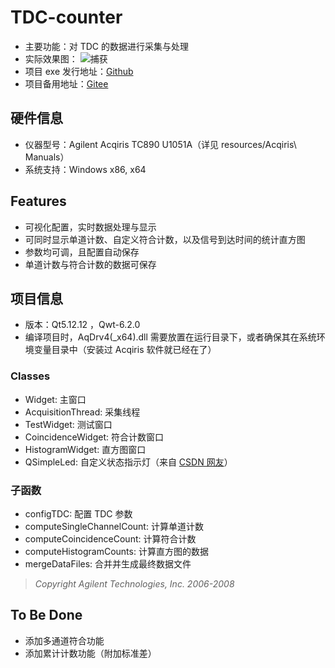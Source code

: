 # TDC-counter
* 主要功能：对 TDC 的数据进行采集与处理
* 实际效果图：
![捕获](https://user-images.githubusercontent.com/44578389/166425249-36da424d-c8e9-4022-8d07-3bf5dcd86e99.PNG)
* 项目 exe 发行地址：[Github](https://github.com/WhiteChimney/TDC-counter/releases)
* 项目备用地址：[Gitee](https://gitee.com/white8chimney/TDC-counter)

## 硬件信息
* 仪器型号：Agilent Acqiris TC890 U1051A（详见 resources/Acqiris\ Manuals）
* 系统支持：Windows x86, x64

## Features
* 可视化配置，实时数据处理与显示
* 可同时显示单道计数、自定义符合计数，以及信号到达时间的统计直方图
* 参数均可调，且配置自动保存
* 单道计数与符合计数的数据可保存

## 项目信息
* 版本：Qt5.12.12 ，Qwt-6.2.0
* 编译项目时，AqDrv4(_x64).dll 需要放置在运行目录下，或者确保其在系统环境变量目录中（安装过 Acqiris 软件就已经在了）

### Classes
* Widget: 主窗口
* AcquisitionThread: 采集线程
* TestWidget: 测试窗口
* CoincidenceWidget: 符合计数窗口
* HistogramWidget: 直方图窗口
* QSimpleLed: 自定义状态指示灯（来自 [CSDN 网友](https://blog.csdn.net/weixin_37818081/article/details/119803320)）

### 子函数
* configTDC: 配置 TDC 参数
* computeSingleChannelCount: 计算单道计数
* computeCoincidenceCount: 计算符合计数
* computeHistogramCounts: 计算直方图的数据
* mergeDataFiles: 合并并生成最终数据文件
> *Copyright Agilent Technologies, Inc. 2006-2008*

## To Be Done
* 添加多通道符合功能
* 添加累计计数功能（附加标准差）
